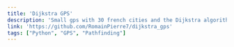 ```yaml
---
title: 'Dijkstra GPS'
description: 'Small gps with 30 french cities and the Dijkstra algorithm.'
link: 'https://github.com/RomainPierre7/dijkstra_gps'
tags: ["Python", "GPS", "Pathfinding"]
---
```

